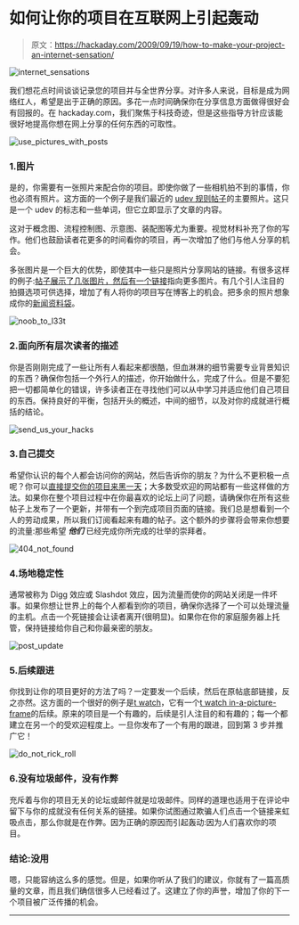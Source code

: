 # 如何让你的项目在互联网上引起轰动

> 原文：<https://hackaday.com/2009/09/19/how-to-make-your-project-an-internet-sensation/>

![internet_sensations](img/71ecd7223e46d9126fc05cace34ac4e3.png "internet_sensations")

我们想花点时间谈谈记录您的项目并与全世界分享。对许多人来说，目标是成为网络红人，希望是出于正确的原因。多花一点时间确保你在分享信息方面做得很好会有回报的。在 hackaday.com，我们聚焦于科技奇迹，但是这些指导方针应该能很好地提高你想在网上分享的任何东西的可取性。

![use_pictures_with_posts](img/eaaee86b5eaf209cfa70c4fc4dc4f6a9.png "use_pictures_with_posts")

### 1.图片

是的，你需要有一张照片来配合你的项目。即使你做了一些相机拍不到的事情，你也必须有照片。这方面的一个例子是我们最近的 [udev 规则帖子](http://hackaday.com/2009/09/18/how-to-write-udev-rules/)的主要照片。这只是一个 udev 的标志和一些单词，但它立即显示了文章的内容。

这对于概念图、流程控制图、示意图、装配图等尤为重要。视觉材料补充了你的写作。他们也鼓励读者花更多的时间看你的项目，再一次增加了他们与他人分享的机会。

多张图片是一个巨大的优势，即使其中一些只是照片分享网站的链接。有很多这样的例子:[帖子展示了几张图片，然后有一个链接](http://www.its.caltech.edu/~costis/sgb_hack/)指向更多图片。有几个引人注目的拍摄选项可供选择，增加了有人将你的项目写在博客上的机会。把多余的照片想象成你的[新闻资料袋](http://en.wikipedia.org/wiki/Press_kit)。

![noob_to_l33t](img/e280838262418ad1fdf087f54d5c9e67.png "noob_to_l33t")

### 2.面向所有层次读者的描述

你是否刚刚完成了一些让所有人看起来都很酷，但血淋淋的细节需要专业背景知识的东西？确保你包括一个外行人的描述，你开始做什么，完成了什么。但是不要犯把一切都简单化的错误，许多读者正在寻找他们可以从中学习并适应他们自己项目的东西。保持良好的平衡，包括开头的概述，中间的细节，以及对你的成就进行概括的结论。

![send_us_your_hacks](img/e690463748269beef8c6bbc93c739b66.png "send_us_your_hacks")

### 3.自己提交

希望你认识的每个人都会访问你的网站，然后告诉你的朋友？为什么不更积极一点呢？你可以[直接提交你的项目来黑一天](http://hackaday.com/contact-hack-a-day/)；大多数受欢迎的网站都有一些这样做的方法。如果你在整个项目过程中在你最喜欢的论坛上问了问题，请确保你在所有这些帖子上发布了一个更新，并带有一个到完成项目页面的链接。我们总是想看到一个人的劳动成果，所以我们订阅看起来有趣的帖子。这个额外的步骤将会带来你想要的流量:那些希望 ***他们*** 已经完成你所完成的壮举的崇拜者。

![404_not_found](img/976a5a7183cb5d1d8a81418cb20a60d0.png "404_not_found")

### 4.场地稳定性

通常被称为 Digg 效应或 Slashdot 效应，因为流量而使你的网站关闭是一件坏事。如果你想让世界上的每个人都看到你的项目，确保你选择了一个可以处理流量的主机。点击一个死链接会让读者离开(很明显)。如果你在你的家庭服务器上托管，保持链接给你自己和你最亲密的朋友。

![post_update](img/092c29a9b55e5047e122a659a353bf28.png "post_update")

### 5.后续跟进

你找到让你的项目更好的方法了吗？一定要发一个后续，然后在原帖底部链接，反之亦然。这方面的一个很好的例子是[t watch](http://www.instructables.com/id/Twitter-Watcher-the-twatch/)，它有一个[t watch in-a-picture-frame](http://www.instructables.com/id/Twitter-scrolling-picture-frame/)的后续。原来的项目是一个有趣的，后续是引人注目的和有趣的；每一个都建立在另一个的受欢迎程度上。一旦你发布了一个有用的跟进，回到第 3 步并推广它！

![do_not_rick_roll](img/feccc5422312a9fdefe49974ea8a8f58.png "do_not_rick_roll")

### 6.没有垃圾邮件，没有作弊

充斥着与你的项目无关的论坛或邮件就是垃圾邮件。同样的道理也适用于在评论中留下与你的成就没有任何关系的链接。如果你试图通过欺骗人们点击一个链接来虹吸点击，那么你就是在作弊。因为正确的原因而引起轰动:因为人们喜欢你的项目。

### 结论:没用

嗯，只能容纳这么多的感觉。但是，如果你听从了我们的建议，你就有了一篇高质量的文章，而且我们确信很多人已经看过了。这建立了你的声誉，增加了你的下一个项目被广泛传播的机会。

 ****